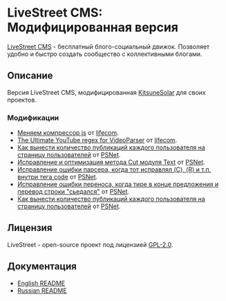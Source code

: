 # LiveStreet CMS: Модифицированная версия

[LiveStreet CMS](http://livestreetcms.ru) - бесплатный блого-социальный движок. Позволяет удобно и быстро создать сообщество с коллективными блогами.

## Описание

Версия LiveStreet CMS, модифицированная [KitsuneSolar](https://kitsune.solar/) для своих проектов.

### Модификации

* [Меняем компрессор js](http://livestreet.ru/blog/tips_and_tricks/18081.html) от [lifecom](http://livestreet.ru/profile/lifecom/).
* [The Ultimate YouTube regex for VideoParser](http://livestreet.ru/blog/tips_and_tricks/18041.html) от [lifecom](http://livestreet.ru/profile/lifecom/).
* [Как вынести количество публикаций каждого пользователя на страницу пользователей](http://livestreetguide.com/faq/kak-vynesti-kolichestvo-publikaciy-kazhdogo-polzovatelya-na-stranicu-polzovateley.html) от [PSNet](http://livestreetguide.com/developer/PSNet/).
* [Исправление и оптимизация метода Cut модуля Text](http://livestreetguide.com/dev/ispravlenie-i-optimizaciya-metoda-cut-modulya-text.html) от [PSNet](http://livestreetguide.com/developer/PSNet/).
* [Исправление ошибки парсера, когда тот исправлял (C), (R) и т.п. внутри тега code](http://livestreetguide.com/faq/ispravlenie-oshibki-parsera-kogda-tot-ispravlyal-c-r-i-tp-vnutri-tega-code.html) от [PSNet](http://livestreetguide.com/developer/PSNet/).
* [Исправление ошибки переноса, когда тире в конце предложения и перевод строки "сьедался"](http://livestreetguide.com/faq/ispravlenie-oshibki-perenosa-kogda-tire-v-konce-predlozheniya-i-perevod-stroki-sedalsya.html) от [PSNet](http://livestreetguide.com/developer/PSNet/).
* [Как вынести количество публикаций каждого пользователя на страницу пользователей](http://livestreetguide.com/faq/kak-vynesti-kolichestvo-publikaciy-kazhdogo-polzovatelya-na-stranicu-polzovateley.html) от [PSNet](http://livestreetguide.com/developer/PSNet/).

## Лицензия

LiveStreet - open-source проект под лицензией [GPL-2.0](http://opensource.org/licenses/GPL-2.0).

## Документация

* [English README](Readme.EN.txt)
* [Russian README](Readme.RU.txt)
